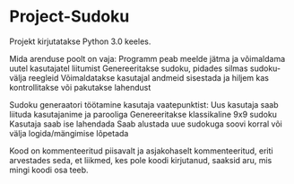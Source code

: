 # Project-Sudoku

Projekt kirjutatakse Python 3.0 keeles.

Mida arenduse poolt on vaja:
Programm peab meelde jätma ja võimaldama uutel kasutajatel liitumist
Genereeritakse sudoku, pidades silmas sudoku-välja reegleid
Võimaldatakse kasutajal andmeid sisestada ja hiljem kas kontrollitakse või pakutakse lahendust

Sudoku generaatori töötamine kasutaja vaatepunktist:
Uus kasutaja saab liituda kasutajanime ja parooliga
Genereeritakse klassikaline 9x9 sudoku
Kasutaja saab ise lahendada
Saab alustada uue sudokuga soovi korral või välja logida/mängimise lõpetada

Kood on kommenteeritud piisavalt ja asjakohaselt kommenteeritud, eriti arvestades seda, et liikmed, kes pole koodi kirjutanud, saaksid aru, mis mingi koodi osa teeb.
